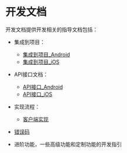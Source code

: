 # 开发文档
开发文档提供开发相关的指导文档包括：

- 集成到项目：
  - [集成到项目_Android](集成到项目/集成到项目_Android.md)
  - [集成到项目_iOS](集成到项目/集成到项目_iOS.md)

- API接口文档：
  - [API接口_Android](API接口/API接口_Android.md)
  - [API接口_iOS](API接口/API接口_iOS.md)
- 实现流程：
  - [客户端实现](实现流程/客户端实现.md)
- [错误码](错误码.md)
- 进阶功能，一些高级功能和定制功能的开发指引

